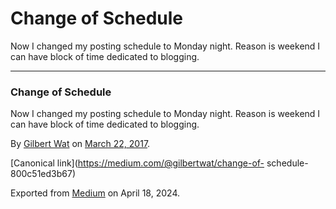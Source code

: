 # Change of Schedule

Now I changed my posting schedule to Monday night. Reason is weekend I can
have block of time dedicated to blogging.

* * *

### Change of Schedule

Now I changed my posting schedule to Monday night. Reason is weekend I can
have block of time dedicated to blogging.

By [Gilbert Wat](https://medium.com/@gilbertwat) on [March 22,
2017](https://medium.com/p/800c51ed3b67).

[Canonical link](https://medium.com/@gilbertwat/change-of-
schedule-800c51ed3b67)

Exported from [Medium](https://medium.com) on April 18, 2024.

